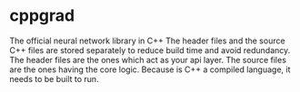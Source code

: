 # cppgrad
The official neural network library in C++
The header files and the source C++ files are stored separately to reduce build time and avoid redundancy.
The header files are the ones which act as your api layer. 
The source files are the ones having the core logic.
Because is C++ a compiled language, it needs to be built to run.
